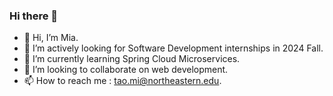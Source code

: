 ### Hi there 👋

<!--
**Minjiaaa/Minjiaaa** is a ✨ _special_ ✨ repository because its `README.md` (this file) appears on your GitHub profile.

Here are some ideas to get you started:

- 🔭 I’m currently working on ...
- 🌱 I’m currently learning ...
- 👯 I’m looking to collaborate on ...
- 🤔 I’m looking for help with ...
- 💬 Ask me about ...
- 📫 How to reach me: ...
- 😄 Pronouns: ...
- ⚡ Fun fact: ...
-->
- 👋 Hi, I’m Mia.
- 🤔 I’m actively looking for Software Development internships in 2024 Fall.
- 🌱 I’m currently learning Spring Cloud Microservices.
- 👯 I’m looking to collaborate on web development. 
- 📫 How to reach me : tao.mi@northeastern.edu.
